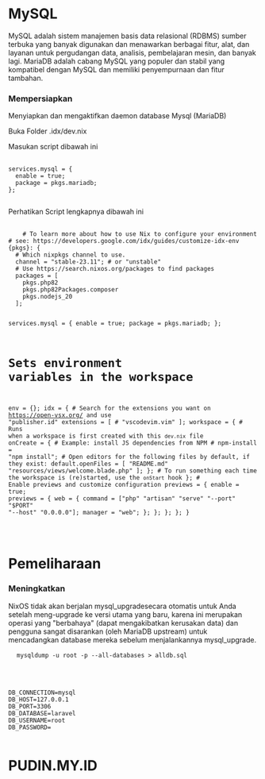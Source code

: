 <h1>MySQL</h1>
<p>MySQL adalah sistem manajemen basis data relasional (RDBMS) sumber terbuka yang banyak digunakan dan menawarkan berbagai fitur, alat, dan layanan untuk pergudangan data, analisis, pembelajaran mesin, dan banyak lagi. MariaDB adalah cabang MySQL yang populer dan stabil yang kompatibel dengan MySQL dan memiliki penyempurnaan dan fitur tambahan.</p>

<h3>Mempersiapkan</h3>
<p>Menyiapkan dan mengaktifkan daemon database Mysql (MariaDB)</p>
<p>Buka Folder .idx/dev.nix</p>
<p>Masukan script dibawah ini</p>
<pre>
  <code>
services.mysql = {
  enable = true;
  package = pkgs.mariadb;
};
  </code>
</pre>
<p>Perhatikan Script lengkapnya dibawah ini</p>
<pre>
  <code>
    # To learn more about how to use Nix to configure your environment
# see: https://developers.google.com/idx/guides/customize-idx-env
{pkgs}: {
  # Which nixpkgs channel to use.
  channel = "stable-23.11"; # or "unstable"
  # Use https://search.nixos.org/packages to find packages
  packages = [
    pkgs.php82
    pkgs.php82Packages.composer
    pkgs.nodejs_20
  ];

services.mysql = {
  enable = true;
  package = pkgs.mariadb;
};

  # Sets environment variables in the workspace
  env = {};
  idx = {
    # Search for the extensions you want on https://open-vsx.org/ and use "publisher.id"
    extensions = [
      # "vscodevim.vim"
    ];
    workspace = {
      # Runs when a workspace is first created with this `dev.nix` file
      onCreate = {
        # Example: install JS dependencies from NPM
        # npm-install = "npm install";
        # Open editors for the following files by default, if they exist:
        default.openFiles = [ "README.md" "resources/views/welcome.blade.php" ];
      };
      # To run something each time the workspace is (re)started, use the `onStart` hook
    };
    # Enable previews and customize configuration
    previews = {
      enable = true;
      previews = {
        web = {
          command = ["php" "artisan" "serve" "--port" "$PORT" "--host" "0.0.0.0"];
          manager = "web";
        };
      };
    };
  };
}

  </code>
</pre>

<h1>Pemeliharaan</h1>
<h3>Meningkatkan</h3>
<p>NixOS tidak akan berjalan mysql_upgradesecara otomatis untuk Anda setelah meng-upgrade ke versi utama yang baru, karena ini merupakan operasi yang "berbahaya" (dapat mengakibatkan kerusakan data) dan pengguna sangat disarankan (oleh MariaDB upstream) untuk mencadangkan database mereka sebelum menjalankannya mysql_upgrade.</p>
<pre>
  <code>mysqldump -u root -p --all-databases > alldb.sql</code>
</pre>
<br/>
<pre>
  <code>
DB_CONNECTION=mysql
DB_HOST=127.0.0.1
DB_PORT=3306
DB_DATABASE=laravel
DB_USERNAME=root
DB_PASSWORD=
  </code>
</pre>
<h1>PUDIN.MY.ID</h1>
